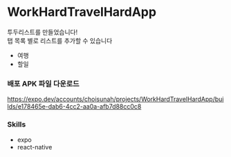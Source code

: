 # WorkHardTravelHardApp

투두리스트를 만들었습니다! <br>
탭 목록 별로 리스트를 추가할 수 있습니다

+ 여행
+ 할일

### 배포 APK 파일 다운로드 <br>
https://expo.dev/accounts/choisunah/projects/WorkHardTravelHardApp/builds/e178465e-dab6-4cc2-aa0a-afb7d88cc0c8

### Skills
+ expo
+ react-native
